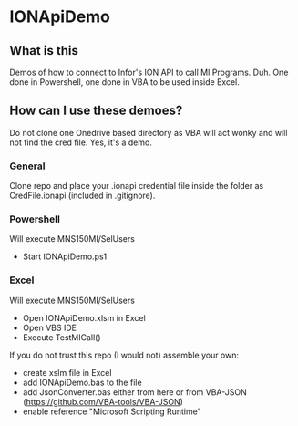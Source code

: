 # IONApiDemo
## What is this
Demos of how to connect to Infor's ION API to call MI Programs. Duh.
One done in Powershell, one done in VBA to be used inside Excel.

## How can I use these demoes?
Do not clone one Onedrive based directory as VBA will act wonky and will not find the cred file. Yes, it's a demo.
### General
Clone repo and place your .ionapi credential file inside the folder as CredFile.ionapi (included in .gitignore).
### Powershell
Will execute MNS150MI/SelUsers
- Start IONApiDemo.ps1
### Excel
Will execute MNS150MI/SelUsers
- Open IONApiDemo.xlsm in Excel
- Open VBS IDE
- Execute TestMICall()

If you do not trust this repo (I would not) assemble your own:
- create xslm file in Excel
- add IONApiDemo.bas to the file
- add JsonConverter.bas either from here or from VBA-JSON (https://github.com/VBA-tools/VBA-JSON)
- enable reference "Microsoft Scripting Runtime"